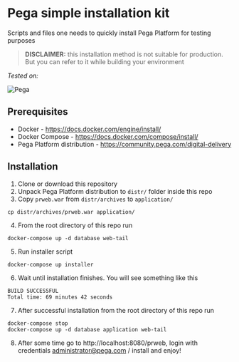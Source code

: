 # Pega simple installation kit

Scripts and files one needs to quickly install Pega Platform for testing purposes

> **DISCLAIMER:** this installation method is not suitable for production. But you can refer to it while building your environment

_Tested on:_ 

![Pega](https://img.shields.io/badge/pega-8.5.1%20|%208.6.1%20|%208.6.2-433254)

## Prerequisites

- Docker - https://docs.docker.com/engine/install/
- Docker Compose - https://docs.docker.com/compose/install/
- Pega Platform distribution - https://community.pega.com/digital-delivery

## Installation

1. Clone or download this repository
2. Unpack Pega Platform distribution to `distr/` folder inside this repo
3. Copy `prweb.war` from `distr/archives` to `application/`

```shell
cp distr/archives/prweb.war application/
```

4. From the root directory of this repo run 

```shell
docker-compose up -d database web-tail
```

5. Run installer script

```shell
docker-compose up installer
```

6. Wait until installation finishes. You will see something like this

```shell
BUILD SUCCESSFUL
Total time: 69 minutes 42 seconds
```

7. After successful installation from the root directory of this repo run

```shell
docker-compose stop
docker-compose up -d database application web-tail
```

8. After some time go to http://localhost:8080/prweb, login with credentials administrator@pega.com / install and enjoy! 
